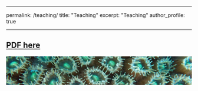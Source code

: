 
---
permalink: /teaching/
title: "Teaching"
excerpt: "Teaching"
author_profile: true

---



## [PDF here](https://jldimond.github.io/files/JDCVDec19.pdf)

![polypstrip](/images/PC140520.JPG)
